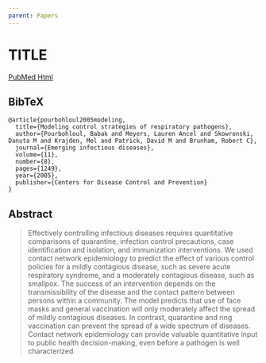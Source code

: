 ```yaml
---
parent: Papers
---
```


# TITLE

[PubMed Html](https://www.ncbi.nlm.nih.gov/pmc/articles/PMC3320482/)

## BibTeX
```
@article{pourbohloul2005modeling,
  title={Modeling control strategies of respiratory pathogens},
  author={Pourbohloul, Babak and Meyers, Lauren Ancel and Skowronski, Danuta M and Krajden, Mel and Patrick, David M and Brunham, Robert C},
  journal={Emerging infectious diseases},
  volume={11},
  number={8},
  pages={1249},
  year={2005},
  publisher={Centers for Disease Control and Prevention}
}
```

## Abstract

> Effectively controlling infectious diseases requires quantitative comparisons of quarantine, infection control precautions, case identification and isolation, and immunization interventions. We used contact network epidemiology to predict the effect of various control policies for a mildly contagious disease, such as severe acute respiratory syndrome, and a moderately contagious disease, such as smallpox. The success of an intervention depends on the transmissibility of the disease and the contact pattern between persons within a community. The model predicts that use of face masks and general vaccination will only moderately affect the spread of mildly contagious diseases. In contrast, quarantine and ring vaccination can prevent the spread of a wide spectrum of diseases. Contact network epidemiology can provide valuable quantitative input to public health decision-making, even before a pathogen is well characterized.